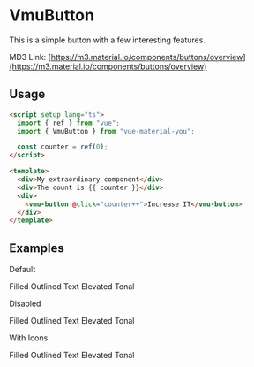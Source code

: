 # VmuButton

This is a simple button with a few interesting features.

MD3 Link: [https://m3.material.io/components/buttons/overview](https://m3.material.io/components/buttons/overview)

## Usage

```html
<script setup lang="ts">
  import { ref } from "vue";
  import { VmuButton } from "vue-material-you";

  const counter = ref(0);
</script>

<template>
  <div>My extraordinary component</div>
  <div>The count is {{ counter }}</div>
  <div>
    <vmu-button @click="counter++">Increase IT</vmu-button>
  </div>
</template>
```

## Examples

Default

<div class="flex gap-4">
  <vmu-button> Filled </vmu-button>
  <vmu-button type="outlined"> Outlined </vmu-button>
  <vmu-button type="text"> Text </vmu-button>
  <vmu-button type="elevated"> Elevated </vmu-button>
  <vmu-button type="tonal"> Tonal </vmu-button>
</div>

Disabled

<div class="flex gap-4">
  <vmu-button disabled> Filled </vmu-button>
  <vmu-button disabled type="outlined"> Outlined </vmu-button>
  <vmu-button disabled type="text"> Text </vmu-button>
  <vmu-button disabled type="elevated"> Elevated </vmu-button>
  <vmu-button disabled type="tonal"> Tonal </vmu-button>
</div>

With Icons

<div class="flex gap-4">
  <vmu-button icon="mdi:plus"> Filled </vmu-button>
  <vmu-button icon="mdi:search" type="outlined"> Outlined </vmu-button>
  <vmu-button icon="mdi:home" type="text"> Text </vmu-button>
  <vmu-button icon="mdi:arrow-right" type="elevated"> Elevated </vmu-button>
  <vmu-button icon="mdi:book" type="tonal"> Tonal </vmu-button>
</div>
